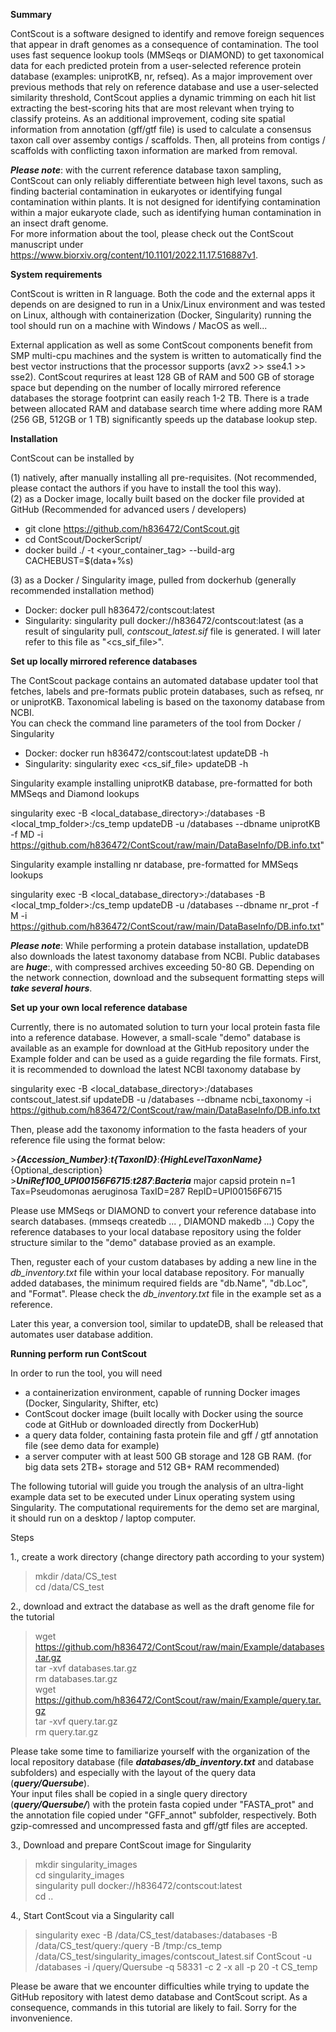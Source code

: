 **Summary**

ContScout is a software designed to identify and remove foreign sequences that appear in draft genomes as a consequence of contamination. The tool uses fast sequence lookup tools (MMSeqs or DIAMOND) to get taxonomical data for each predicted protein from a user-selected reference protein database (examples: uniprotKB, nr, refseq). As a major improvement over previous methods that rely on reference database and use a user-selected similarity threshold, ContScout applies a dynamic trimming on each hit list extracting the best-scoring hits that are most relevant when trying to classify proteins.
As an additional improvement, coding site spatial information from annotation (gff/gtf file) is used to calculate a consensus taxon call over assemby contigs / scaffolds. Then, all proteins from contigs / scaffolds with conflicting taxon information are marked from removal.  
  
__*Please note*__: with the current reference database taxon sampling, ContScout can only reliably differentiate between high level taxons, such as finding bacterial contamination in eukaryotes or identifying fungal contamination within plants. It is not designed for identifying contamination within a major eukaryote clade, such as identifying human contamination in an insect draft genome.  
For more information about the tool, please check out the ContScout manuscript under  
https://www.biorxiv.org/content/10.1101/2022.11.17.516887v1.  

**System requirements**

ContScout is written in R language. Both the code and the external apps it depends on are designed to run in a Unix/Linux environment and was tested on Linux, although with containerization (Docker, Singularity) running the tool should run on a machine with Windows / MacOS as well...  

External application as well as some ContScout components benefit from SMP multi-cpu machines and the system is written to automatically find the best vector instructions that the processor supports (avx2 >> sse4.1 >> sse2). ContScout requrires at least 128 GB of RAM and 500 GB of storage space but depending on the number of locally mirrored reference databases the storage footprint can easily reach 1-2 TB. There is a trade between allocated RAM and database search time where adding more RAM (256 GB, 512GB or 1 TB) significantly speeds up the database lookup step.

**Installation**

ContScout can be installed by
  
(1) natively, after manually installing all pre-requisites. (Not recommended, please contact the authors if you have to install the tool this way).  
(2) as a Docker image, locally built based on the docker file provided at GitHub (Recommended for advanced users / developers)  
* git clone https://github.com/h836472/ContScout.git
* cd ContScout/DockerScript/
* docker build ./ -t <your_container_tag> --build-arg CACHEBUST=$(data+%s)

(3) as a Docker / Singularity image, pulled from dockerhub (generally recommended installation method)  
* Docker: docker pull h836472/contscout:latest
* Singularity: singularity pull docker://h836472/contscout:latest
(as a result of singularity pull, *contscout_latest.sif* file is generated. I will later refer to this file as "<cs_sif_file>".

**Set up locally mirrored reference databases**

The ContScout package contains an automated database updater tool that fetches, labels and pre-formats public protein databases, such as refseq, nr or uniprotKB. Taxonomical labeling is based on the taxonomy database from NCBI.  
You can check the command line parameters of the tool from Docker / Singularity
* Docker: docker run h836472/contscout:latest updateDB -h
* Singularity: singularity exec <cs_sif_file> updateDB -h

Singularity example installing uniprotKB database, pre-formatted for both MMSeqs and Diamond lookups  
  
singularity exec -B <local_database_directory>:/databases -B <local_tmp_folder>:/cs_temp <singularity image> updateDB -u /databases --dbname uniprotKB -f MD -i https://github.com/h836472/ContScout/raw/main/DataBaseInfo/DB.info.txt"
  

Singularity example installing nr database, pre-formatted for MMSeqs lookups  
  
singularity exec -B <local_database_directory>:/databases -B <local_tmp_folder>:/cs_temp <singularity image> updateDB -u /databases --dbname nr_prot -f M -i https://github.com/h836472/ContScout/raw/main/DataBaseInfo/DB.info.txt"
  
__*Please note*__: While performing a protein database installation, updateDB also downloads the latest taxonomy database from NCBI.
  Public databases are ***huge***:, with compressed archives exceeding 50-80 GB. Depending on the network connection, download and the subsequent formatting steps will ***take several hours***.
  
 **Set up your own local reference database**
  
Currently, there is no automated solution to turn your local protein fasta file into a reference database. However, a small-scale "demo" database is available as an example for download at the GitHub repository under the Example folder and can be used as a guide regarding the file formats. 
First, it is recommended to download the latest NCBI taxonomy database by  
  
singularity exec -B <local_database_directory>:/databases contscout_latest.sif updateDB -u /databases --dbname ncbi_taxonomy -i https://github.com/h836472/ContScout/raw/main/DataBaseInfo/DB.info.txt

Then, please add the taxonomy information to the fasta headers of your reference file using the format below:  
  
\>***{Accession_Number}***:***t{TaxonID}***:***{HighLevelTaxonName}*** {Optional_description}  
\>***UniRef100_UPI00156F6715***:***t287***:***Bacteria*** major capsid protein n=1 Tax=Pseudomonas aeruginosa TaxID=287 RepID=UPI00156F6715  
  
Please use MMSeqs or DIAMOND to convert your reference database into search databases. (mmseqs createdb ... , DIAMOND makedb ...)
Copy the reference databases to your local database repository using the folder structure similar to the "demo" database provied as an example.
 
Then, reguster each of your custom databases by adding a new line in the *db_inventory.txt* file within your local database repository.
For manually added databases, the minimum required fields are "db.Name", "db.Loc", and "Format". Please check the *db_inventory.txt* file in the example set as a reference.

Later this year, a conversion tool, similar to updateDB, shall be released that automates user database addition.
  
**Running perform run ContScout**

In order to run the tool, you will need  
- a containerization environment, capable of running Docker images (Docker, Singularity, Shifter, etc)
- ContScout docker image (built locally with Docker using the source code at GitHub or downloaded directly from DockerHub)
- a query data folder, containing fasta protein file and gff / gtf annotation file (see demo data for example)
- a server computer with at least 500 GB storage and 128 GB RAM. (for big data sets 2TB+ storage and 512 GB+ RAM recommended)  
  
The following tutorial will guide you trough the analysis of an ultra-light example data set to be executed under Linux operating system using Singularity. The computational requirements for the demo set are marginal, it should run on a desktop / laptop computer.  

Steps
  
1., create a work directory (change directory path according to your system)
  >mkdir /data/CS_test  
  >cd /data/CS_test  
  
 2., download and extract the database as well as the draft genome file for the tutorial
 >wget https://github.com/h836472/ContScout/raw/main/Example/databases.tar.gz  
 >tar -xvf databases.tar.gz  
 >rm databases.tar.gz  
 >wget https://github.com/h836472/ContScout/raw/main/Example/query.tar.gz  
 >tar -xvf query.tar.gz  
 >rm query.tar.gz   

Please take some time to familiarize yourself with the organization of the local repository database (file ***databases/db_inventory.txt*** and database subfolders) and especially with the layout of the query data (***query/Quersube***).   
Your input files shall be copied in a single query directory  (***query/Quersube/***) with the protein fasta copied under "FASTA_prot" and the annotation file copied under "GFF_annot" subfolder, respectively. Both gzip-comressed and uncompressed fasta and gff/gtf files are accepted.  
 
3., Download and prepare ContScout image for Singularity  
>mkdir singularity_images  
>cd singularity_images  
>singularity pull docker://h836472/contscout:latest  
>cd ..  
 
4., Start ContScout via a Singularity call
>singularity exec -B /data/CS_test/databases:/databases -B /data/CS_test/query:/query -B /tmp:/cs_temp /data/CS_test/singularity_images/contscout_latest.sif ContScout -u /databases -i /query/Quersube -q 58331 -c 2 -x all -p 20 -t CS_temp  
  
Please be aware that we encounter difficulties while trying to update the GitHub repository with latest demo database and ContScout script. As a consequence, commands in this tutorial are likely to fail. Sorry for the invonvenience.
  
   
  
  

  
  
  


